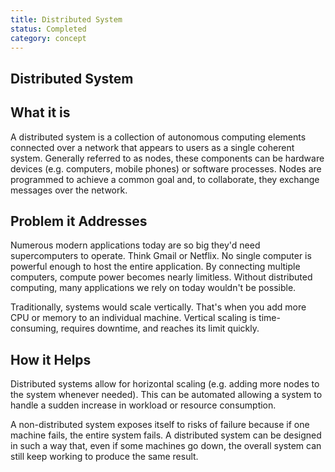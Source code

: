 ```yaml
---
title: Distributed System
status: Completed
category: concept
---
```

## Distributed System

## What it is
A distributed system is a collection of autonomous computing elements connected over a network that appears to users as a single coherent system. Generally referred to as nodes, these components can be hardware devices (e.g. computers, mobile phones) or software processes. Nodes are programmed to achieve a common goal and, to collaborate, they exchange messages over the network. 

## Problem it Addresses
Numerous modern applications today are so big they'd need supercomputers to operate. Think Gmail or Netflix. No single computer is powerful enough to host the entire application. By connecting multiple computers, compute power becomes nearly limitless. Without distributed computing, many applications we rely on today wouldn't be possible. 

Traditionally, systems would scale vertically. That's when you add more CPU or memory to an individual machine. Vertical scaling is time-consuming, requires downtime, and reaches its limit quickly. 

## How it Helps
Distributed systems allow for horizontal scaling (e.g. adding more nodes to the system whenever needed). This can be automated allowing a system to handle a sudden increase in workload or resource consumption. 

A non-distributed system exposes itself to risks of failure because if one machine fails, the entire system fails. A distributed system can be designed in such a way that, even if some machines go down, the overall system can still keep working to produce the same result.


